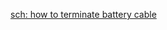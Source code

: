 [sch: how to terminate battery cable](https://www.youtube.com/results?search_query=how+to+terminate+battery+cable)
